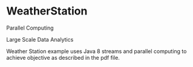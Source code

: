 # WeatherStation
Parallel Computing

Large Scale Data Analytics

Weather Station example uses Java 8 streams and parallel computing to achieve objective as described in the pdf file.
